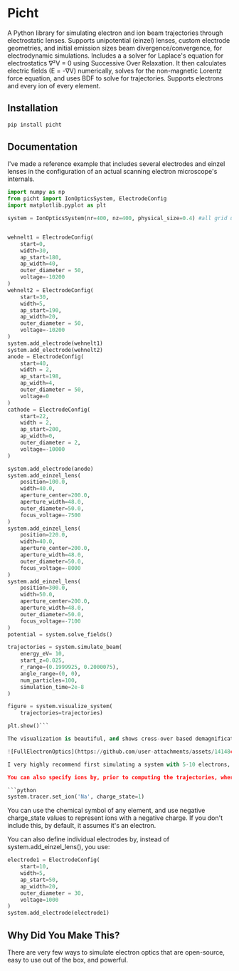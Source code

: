 # Picht

A Python library for simulating electron and ion beam trajectories through electrostatic lenses. Supports unipotential (einzel) lenses, custom electrode geometries, and initial emission sizes beam divergence/convergence, for electrodynamic simulations. Includes a a solver for Laplace's equation for electrostatics ∇²V = 0 using Successive Over Relaxation. It then calculates electric fields (E = -∇V) numerically, solves for the non-magnetic Lorentz force equation, and uses BDF to solve for trajectories. Supports electrons and every ion of every element.

## Installation
```bash
pip install picht
```

## Documentation

I've made a reference example that includes several electrodes and einzel lenses in the configuration of an actual scanning electron microscope's internals. 

```python
import numpy as np
from picht import IonOpticsSystem, ElectrodeConfig
import matplotlib.pyplot as plt

system = IonOpticsSystem(nr=400, nz=400, physical_size=0.4) #all grid units are in mm.


wehnelt1 = ElectrodeConfig(
    start=0,
    width=30,
    ap_start=180,
    ap_width=40,
    outer_diameter = 50,
    voltage=-10200
)
wehnelt2 = ElectrodeConfig(
    start=30,
    width=5,
    ap_start=190,
    ap_width=20,
    outer_diameter = 50,
    voltage=-10200
)
system.add_electrode(wehnelt1)
system.add_electrode(wehnelt2)
anode = ElectrodeConfig(
    start=40,
    width = 2,
    ap_start=198,
    ap_width=4,
    outer_diameter = 50,
    voltage=0
)
cathode = ElectrodeConfig(
    start=22,
    width = 2,
    ap_start=200,
    ap_width=0,
    outer_diameter = 2,
    voltage=-10000
)

system.add_electrode(anode)
system.add_einzel_lens(
    position=100.0,
    width=40.0,
    aperture_center=200.0,
    aperture_width=48.0,
    outer_diameter=50.0,
    focus_voltage=-7500
)
system.add_einzel_lens(
    position=220.0,
    width=40.0,
    aperture_center=200.0,
    aperture_width=48.0,
    outer_diameter=50.0,
    focus_voltage=-8000
)
system.add_einzel_lens(
    position=300.0,
    width=50.0,
    aperture_center=200.0,
    aperture_width=48.0,
    outer_diameter=50.0,
    focus_voltage=-7100
)
potential = system.solve_fields()

trajectories = system.simulate_beam(
    energy_eV= 10,  
    start_z=0.025,
    r_range=(0.1999925, 0.2000075),
    angle_range=(0, 0),
    num_particles=100,
    simulation_time=2e-8
)

figure = system.visualize_system(
    trajectories=trajectories)

plt.show()```

The visualization is beautiful, and shows cross-over based demagnification of spherical aberrations, like in real-world electrostatic lenses. In other words, the 'thickness' of the focal point reduces, until the last focal point, which is the thinnest. However, rogue electrons do increase in every crossover, which is also indicative of real-life systems. Apertures are used to mitigate this. 

![FullElectronOptics](https://github.com/user-attachments/assets/14148cd5-3fac-41ae-9801-5afd87e06fbd)

I very highly recommend first simulating a system with 5-10 electrons, and when you're satisfied with how the beam optics looks like, increase the number of electrons to get a more accurate image. The former might take less than 30 seconds, and the latter might take a few minutes.

You can also specify ions by, prior to computing the trajectories, where the below syntax is for an Na+ ion:

```python
system.tracer.set_ion('Na', charge_state=1)
```

You can use the chemical symbol of any element, and use negative charge_state values to represent ions with a negative charge. If you don't include this, by default, it assumes it's an electron.

You can also define individual electrodes by, instead of system.add_einzel_lens(), you use:

```python
electrode1 = ElectrodeConfig(
    start=10,           
    width=5,       
    ap_start=50,        
    ap_width=20,
    outer_diameter = 30,        
    voltage=1000        
)
system.add_electrode(electrode1)
```

## Why Did You Make This?

There are very few ways to simulate electron optics that are open-source, easy to use out of the box, and powerful.

